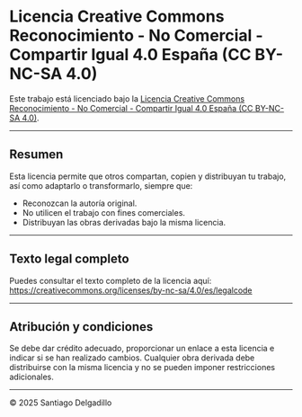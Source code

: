 # Licencia Creative Commons Reconocimiento - No Comercial - Compartir Igual 4.0 España (CC BY-NC-SA 4.0)

Este trabajo está licenciado bajo la [Licencia Creative Commons Reconocimiento - No Comercial - Compartir Igual 4.0 España (CC BY-NC-SA 4.0)](https://creativecommons.org/licenses/by-nc-sa/4.0/deed.es).

---

## Resumen

Esta licencia permite que otros compartan, copien y distribuyan tu trabajo, así como adaptarlo o transformarlo, siempre que:  

- Reconozcan la autoría original.  
- No utilicen el trabajo con fines comerciales.  
- Distribuyan las obras derivadas bajo la misma licencia.  

---

## Texto legal completo

Puedes consultar el texto completo de la licencia aquí:  
https://creativecommons.org/licenses/by-nc-sa/4.0/es/legalcode

---

## Atribución y condiciones

Se debe dar crédito adecuado, proporcionar un enlace a esta licencia e indicar si se han realizado cambios. Cualquier obra derivada debe distribuirse con la misma licencia y no se pueden imponer restricciones adicionales.

---

© 2025 Santiago Delgadillo
